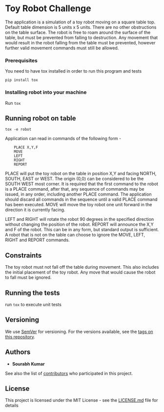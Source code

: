 # Toy Robot Challenge

The application is a simulation of a toy robot moving on a square table top. Default table dimension is 5 units x 5 units.
There are no other obstructions on the table surface. The robot is free to roam around the surface of the table,
but must be prevented from falling to destruction.
Any movement that would result in the robot falling from the table must be prevented,
however further valid movement commands must still be allowed.

### Prerequisites

You need to have tox installed in order to run this program and tests

```
pip install tox
```

### Installing robot into your machine

Run `tox`

## Running robot on table

```
tox -e robot
```

Application can read in commands of the following form -
```
    PLACE X,Y,F
    MOVE
    LEFT
    RIGHT
    REPORT
```
PLACE will put the toy robot on the table in position X,Y and facing NORTH, SOUTH, EAST or WEST.
The origin (0,0) can be considered to be the SOUTH WEST most corner.
It is required that the first command to the robot is a PLACE command, after that, any sequence of commands may be issued,
in any order, including another PLACE command.
The application should discard all commands in the sequence until a valid PLACE command has been executed.
MOVE will move the toy robot one unit forward in the direction it is currently facing.

LEFT and RIGHT will rotate the robot 90 degrees in the specified direction without changing the position of the robot.
REPORT will announce the X,Y and F of the robot.  This can be in any form, but standard output is sufficient.
A robot that is not on the table can choose to ignore the MOVE, LEFT, RIGHT and REPORT commands.

## Constraints
The toy robot must not fall off the table during movement.  This also includes the initial placement of the toy robot.
Any move that would cause the robot to fall must be ignored.

## Running the tests

run `tox` to execute unit tests

## Versioning

We use [SemVer](http://semver.org/) for versioning. For the versions available, see the [tags on this repository](https://github.com/your/project/tags).

## Authors

* **Sourabh Kumar**

See also the list of [contributors](https://github.com/your/project/contributors) who participated in this project.

## License

This project is licensed under the MIT License - see the [LICENSE.md](LICENSE.md) file for details

